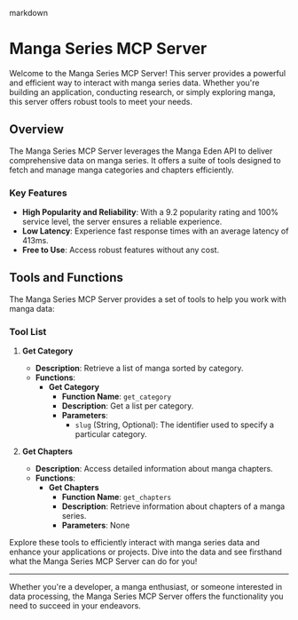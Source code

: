 markdown
# Manga Series MCP Server

Welcome to the Manga Series MCP Server! This server provides a powerful and efficient way to interact with manga series data. Whether you're building an application, conducting research, or simply exploring manga, this server offers robust tools to meet your needs.

## Overview

The Manga Series MCP Server leverages the Manga Eden API to deliver comprehensive data on manga series. It offers a suite of tools designed to fetch and manage manga categories and chapters efficiently.

### Key Features

- **High Popularity and Reliability**: With a 9.2 popularity rating and 100% service level, the server ensures a reliable experience.
- **Low Latency**: Experience fast response times with an average latency of 413ms.
- **Free to Use**: Access robust features without any cost.

## Tools and Functions

The Manga Series MCP Server provides a set of tools to help you work with manga data:

### Tool List

1. **Get Category**
   - **Description**: Retrieve a list of manga sorted by category.
   - **Functions**:
     - **Get Category**
       - **Function Name**: `get_category`
       - **Description**: Get a list per category.
       - **Parameters**:
         - `slug` (String, Optional): The identifier used to specify a particular category.

2. **Get Chapters**
   - **Description**: Access detailed information about manga chapters.
   - **Functions**:
     - **Get Chapters**
       - **Function Name**: `get_chapters`
       - **Description**: Retrieve information about chapters of a manga series.
       - **Parameters**: None

Explore these tools to efficiently interact with manga series data and enhance your applications or projects. Dive into the data and see firsthand what the Manga Series MCP Server can do for you!

---

Whether you're a developer, a manga enthusiast, or someone interested in data processing, the Manga Series MCP Server offers the functionality you need to succeed in your endeavors.